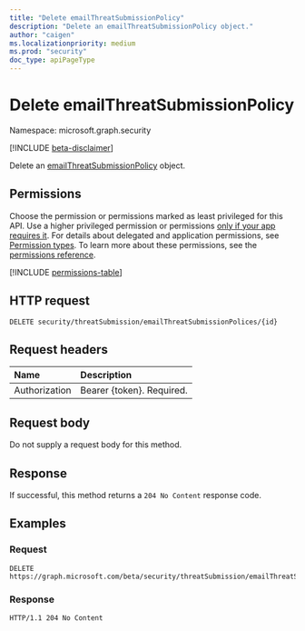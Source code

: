 ```yaml
---
title: "Delete emailThreatSubmissionPolicy"
description: "Delete an emailThreatSubmissionPolicy object."
author: "caigen"
ms.localizationpriority: medium
ms.prod: "security"
doc_type: apiPageType
---
```


# Delete emailThreatSubmissionPolicy
Namespace: microsoft.graph.security

[!INCLUDE [beta-disclaimer](../../includes/beta-disclaimer.md)]

Delete an [emailThreatSubmissionPolicy](../resources/security-emailthreatsubmissionpolicy.md) object.

## Permissions
Choose the permission or permissions marked as least privileged for this API. Use a higher privileged permission or permissions [only if your app requires it](/graph/permissions-overview#best-practices-for-using-microsoft-graph-permissions). For details about delegated and application permissions, see [Permission types](/graph/permissions-overview#permission-types). To learn more about these permissions, see the [permissions reference](/graph/permissions-reference).

<!-- { "blockType": "permissions", "name": "security_emailthreatsubmissionpolicy_delete" } -->
[!INCLUDE [permissions-table](../includes/permissions/security-emailthreatsubmissionpolicy-delete-permissions.md)]

## HTTP request

<!-- {
  "blockType": "ignored"
}
-->
``` http
DELETE security/threatSubmission/emailThreatSubmissionPolices/{id}
```

## Request headers
|Name|Description|
|:---|:---|
|Authorization|Bearer {token}. Required.|

## Request body
Do not supply a request body for this method.

## Response

If successful, this method returns a `204 No Content` response code.

## Examples

### Request
<!-- {
  "blockType": "request",
  "name": "delete_emailthreatsubmissionpolicy"
}
-->
``` http
DELETE https://graph.microsoft.com/beta/security/threatSubmission/emailThreatSubmissionPolices/{id}
```


### Response

<!-- {
  "blockType": "response",
  "truncated": true
}
-->
``` http
HTTP/1.1 204 No Content
```

